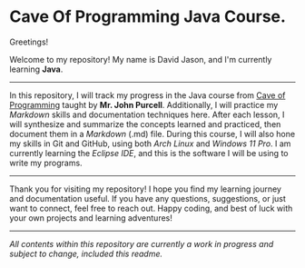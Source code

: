 # Cave Of Programming Java Course.

Greetings!
   
Welcome to my repository! My name is David Jason, and I'm currently learning **Java**.

<hr>

In this repository, I will track my progress in the Java course from [Cave of Programming](https://caveofprogramming.com/) taught by **Mr. John Purcell**. Additionally, I will practice my _Markdown_ skills and documentation techniques here. After each lesson, I will synthesize and summarize the concepts learned and practiced, then document them in a _Markdown_ (.md) file. During this course, I will also hone my skills in Git and GitHub, using both _Arch Linux_ and _Windows 11 Pro_. I am currently learning the _Eclipse IDE_, and this is the software I will be using to write my programs.

<hr>

Thank you for visiting my repository! I hope you find my learning journey and documentation useful. If you have any questions, suggestions, or just want to connect, feel free to reach out. Happy coding, and best of luck with your own projects and learning adventures!

<hr>
   
_All contents within this repository are currently a work in progress and subject to change, included this readme._
